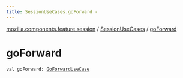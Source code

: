 ```yaml
---
title: SessionUseCases.goForward - 
---
```


[mozilla.components.feature.session](../index.html) / [SessionUseCases](index.html) / [goForward](./go-forward.html)

# goForward

`val goForward: `[`GoForwardUseCase`](-go-forward-use-case/index.html)